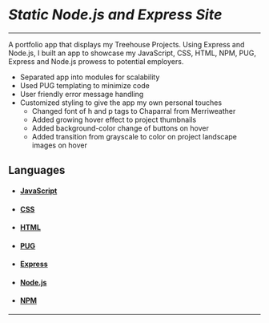 # *Static Node.js and Express Site*
------



A portfolio app that displays my Treehouse Projects.  Using Express and Node.js, I built an app to showcase my JavaScript, CSS, HTML, NPM, PUG, Express and Node.js prowess to potential employers.

- Separated app into modules for scalability
- Used PUG templating to minimize code
- User friendly error message handling
- Customized styling to give the app my own personal touches
  - Changed font of h and p tags to Chaparral from Merriweather
  - Added growing hover effect to project thumbnails
  - Added background-color change of buttons on hover
  - Added transition from grayscale to color on project landscape images on hover

## Languages

- #### [JavaScript](https://developer.mozilla.org/en-US/docs/Web/JavaScript)

- #### [CSS](https://developer.mozilla.org/en-US/docs/Web/CSS)

- #### [HTML](https://developer.mozilla.org/en-US/docs/Web/HTML)

- #### [PUG](https://pugjs.org/api/getting-started.html)

- #### [Express](https://expressjs.com/)

- #### [Node.js](https://nodejs.org/en/)

- #### [NPM](https://www.npmjs.com/)

------

